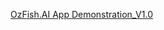 [OzFish.AI App Demonstration_V1.0](https://drive.google.com/drive/u/0/folders/13NMRPDizouPpJL1hRPQVtX--I5rPQ7R6)
